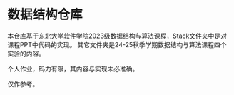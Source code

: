 # 数据结构仓库

本仓库基于东北大学软件学院2023级数据结构与算法课程，Stack文件夹中是对课程PPT中代码的实现。
其它文件夹是24-25秋季学期数据结构与算法课程四个实验的内容。

个人作业，码力有限，其内容与实现未必准确。

仅作参考。
